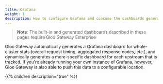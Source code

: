 ```yaml
---
title: Grafana
weight: 1
description: How to configure Grafana and consume the dashboards generated by Gloo Gateway Enterprise
---
```


> **Note**: The built-in and generated dashboards described in these pages require Gloo Gateway Enterprise

Gloo Gateway automatically generates a Grafana dashboard for whole-cluster stats (overall request timing, aggregated response codes, etc.), and dynamically generates a more-specific dashboard for each upstream that is tracked. If you're already running your own instance of Grafana, however, Gloo Gateway is also able to push this data to a configurable location.

{{% children description="true" %}}
